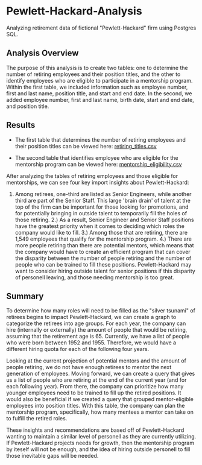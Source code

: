 # Pewlett-Hackard-Analysis
Analyzing retirement data of fictional "Pewlett-Hackard" firm using Postgres SQL.

## Analysis Overview
The purpose of this analysis is to create two tables: one to determine the number of retiring employees and their position titles, and the other to identify employees who are eligible to participate in a mentorship program. Within the first table, we included information such as employee number, first and last name, position title, and start and end date. In the second, we added employee number, first and last name, birth date, start and end date, and position title. 

## Results
* The first table that determines the number of retiring employees and their position titles can be viewed here: [retiring_titles.csv](https://github.com/ChicletKeyboard/Pewlett-Hackard-Analysis/blob/f51dc87553d0abaa78ca7f04b77d1ac533efbb1c/Data/retirement_titles.csv)

* The second table that identifies employee who are eligible for the mentorship program can be viewed here: [mentorship_eligibility.csv](https://github.com/ChicletKeyboard/Pewlett-Hackard-Analysis/blob/f51dc87553d0abaa78ca7f04b77d1ac533efbb1c/Data/mentorship_eligibilty.csv)

After analyzing the tables of retiring employees and those eligible for mentorships, we can see four key import insights about Pewlett-Hackard:

1) Among retirees, one-third are listed as Senior Engineers, while another third are part of the Senior Staff. This large 'brain drain' of talent at the top of the firm can be important for those looking for promotions, and for potentially bringing in outside talent to temporarily fill the holes of those retiring.
2.) As a result, Senior Engineer and Senior Staff positions have the greatest priority when it comes to deciding which roles the company would like to fill.
3.) Among those that are retiring, there are 1,549 employees that qualify for the mentorship program.
4.) There are more people retiring than there are potential mentors, which means that the company would have to create an efficient program that can cover the disparity between the number of people retiring and the number of people who can be trained to fill these positions. Pewlett-Hackard may want to consider hiring outside talent for senior positions if this disparity of personell leaving, and those needing mentorship is too great.

## Summary
To determine how many roles will need to be filled as the "silver tsunami" of retirees begins to impact Pewlett-Hackard, we can create a graph to categorize the retirees into age groups. For each year, the company can hire (internally or externally) the amount of people that would be retiring, assuming that the retirement age is 65. Currently, we have a list of people who were born between 1952 and 1955. Therefore, we would have a different hiring quota for each of the following four years.

Looking at the current projection of potential mentors and the amount of people retiring, we do not have enough retirees to mentor the next generation of employees. Moving forward, we can create a query that gives us a list of people who are retiring at the end of the current year (and for each following year). From there, the company can prioritize how many younger employees need to be trained to fill up the retired positions. It would also be beneficial if we created a query that grouped mentor-eligible employees into position titles. With this table, the company can plan the mentorship program, specifically, how many mentees a mentor can take on to fulfill the retired roles. 

These insights and recommendations are based off of Pewlett-Hackard wanting to maintain a similar level of personell as they are currently utilizing. If Pewlett-Hackard projects needs for growth, then the mentorship program by iteself will not be enough, and the idea of hiring outside personell to fill those inevitable gaps will be needed.
